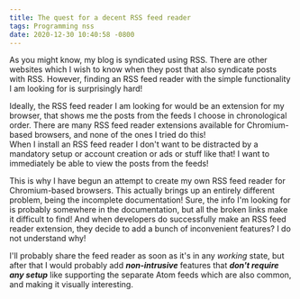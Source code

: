 ```yaml
---
title: The quest for a decent RSS feed reader
tags: Programming nss
date: 2020-12-30 10:40:58 -0800
---
```

As you might know, my blog is syndicated using RSS. There are other websites which I wish to know when they post that also syndicate posts with RSS. However, finding an RSS feed reader with the simple functionality I am looking for is surprisingly hard!

Ideally, the RSS feed reader I am looking for would be an extension for my browser, that shows me the posts from the feeds I choose in chronological order. There are many RSS feed reader extensions available for Chromium-based browsers, and none of the ones I tried do this!  
When I install an RSS feed reader I don't want to be distracted by a mandatory setup or account creation or ads or stuff like that! I want to immediately be able to view the posts from the feeds!

This is why I have begun an attempt to create my own RSS feed reader for Chromium-based browsers. This actually brings up an entirely different problem, being the incomplete documentation! Sure, the info I'm looking for is probably somewhere in the documentation, but all the broken links make it difficult to find! And when developers do successfully make an RSS feed reader extension, they decide to add a bunch of inconvenient features? I do not understand why!

I'll probably share the feed reader as soon as it's in any _working_ state, but after that I would probably add ***non-intrusive*** features that ***don't require any setup*** like supporting the separate Atom feeds which are also common, and making it visually interesting.
